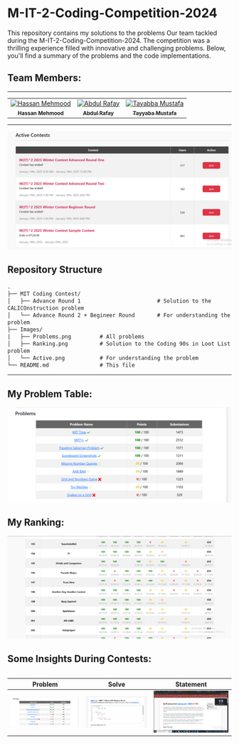 # M-IT-2-Coding-Competition-2024

This repository contains my solutions to the problems Our team tackled during the M-IT-2-Coding-Competition-2024. The competition was a thrilling experience filled with innovative and challenging problems. Below, you'll find a summary of the problems and the code implementations.

## Team Members:

<hr/>
<table>
    <tbody>
        <tr>
            <td align="center">
                <a href="https://github.com/HassanMehmood413">
                    <img src="https://avatars.githubusercontent.com/u/170643017?s=400&u=3b631b0e7ee1d167615824d1037ec0de89d89d3b&v=4" width="100px;" alt="Hassan Mehmood"/>
                    <br />
                    <sub><b>Hassan Mehmood</b></sub>
                </a> 
            </td>
          <td align="center">
                <a href="https://github.com/rafay18154">
                    <img src="https://avatars.githubusercontent.com/u/138194224?v=4" width="100px;" alt="Abdul Rafay"/>
                    <br />
                    <sub><b>Abdul Rafay</b></sub>
                </a> 
            </td>
            <td align="center">
                <a href="https://github.com/tayyaba-mustafa">
                    <img src="http://avatars.githubusercontent.com/u/176796090?v=4" width="100px;" alt="Tayabba Mustafa"/>
                    <br />
                    <sub><b>Tayyaba Mustafa</b></sub>
                </a> 
            </td>
        </tr> 
</tbody>
<table>

---
![M-IT-2-Coding-Competition-2024](Images/active.png "UC Berkeley Logo")

## Repository Structure  

```plaintext
.
├── MIT Coding Contest/
│   ├── Advance Round 1                        # Solution to the CALICOnstruction problem
│   └── Advance Round 2 + Begineer Round       # For understanding the problem
├── Images/
|   ├── Problems.png         # All problems
│   ├── Ranking.png          # Solution to the Coding 90s in Loot List problem
│   └── Active.png           # For understanding the problem
└── README.md                # This file

```
---

## My Problem Table:

![UC Berkeley Logo](Images/problems.png "MIT-2 Contest")

## My Ranking:

![UC Berkeley Logo](Images/ranking.png "ranking picture")


## Some Insights During Contests:

| Problem | Solve | Statement |
| ------- | ----- | --------- |
| ![Problem Image](Images/problems.png "MIT-2 Contest") | ![Solve Image](Images/solve.jpg "MIT-2 Contest") | ![Statement Image](Images/statement.jpg "MIT-2 Contest") |




